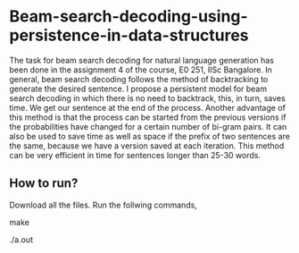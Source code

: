 # Beam-search-decoding-using-persistence-in-data-structures

The task for beam search decoding for natural
language generation has been done in the assignment
4 of the course, E0 251, IISc Bangalore. In general,
beam search decoding follows the method of
backtracking to generate the desired sentence.
I propose a persistent model for beam search
decoding in which there is no need to backtrack,
this, in turn, saves time. We get our sentence
at the end of the process. Another advantage
of this method is that the process can be
started from the previous versions if the probabilities
have changed for a certain number of
bi-gram pairs. It can also be used to save time
as well as space if the prefix of two sentences
are the same, because we have a version saved
at each iteration. This method can be very efficient
in time for sentences longer than 25-30
words.

## How to run?

Download all the files.
Run the follwing commands,

  make
  
  ./a.out

